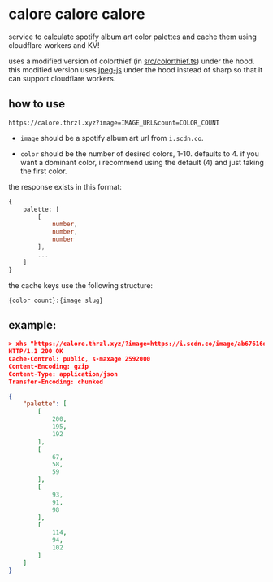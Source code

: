 # calore calore calore

service to calculate spotify album art color palettes and cache them using cloudflare workers and KV!

uses a modified version of colorthief (in [src/colorthief.ts](src/colorthief.ts)) under the hood. this modified version uses [jpeg-js](https://github.com/jpeg-js/jpeg-js) under the hood instead of sharp so that it can support cloudflare workers.

## how to use

```
https://calore.thrzl.xyz?image=IMAGE_URL&count=COLOR_COUNT
```

- `image` should be a spotify album art url from `i.scdn.co`.

- `color` should be the number of desired colors, 1-10. defaults to 4. if you want a dominant color, i recommend using the default (4) and just taking the first color.

the response exists in this format:
```ts
{
    palette: [
        [
            number,
            number,
            number
        ],
        ...
    ]
}
```

the cache keys use the following structure:
```
{color count}:{image slug}
```

## example:
```json
> xhs "https://calore.thrzl.xyz/?image=https://i.scdn.co/image/ab67616d0000b273f8c7a1c275f8c00dd0b4eb6f"
HTTP/1.1 200 OK
Cache-Control: public, s-maxage 2592000
Content-Encoding: gzip
Content-Type: application/json
Transfer-Encoding: chunked

{
    "palette": [
        [
            200,
            195,
            192
        ],
        [
            67,
            58,
            59
        ],
        [
            93,
            91,
            98
        ],
        [
            114,
            94,
            102
        ]
    ]
}
```
